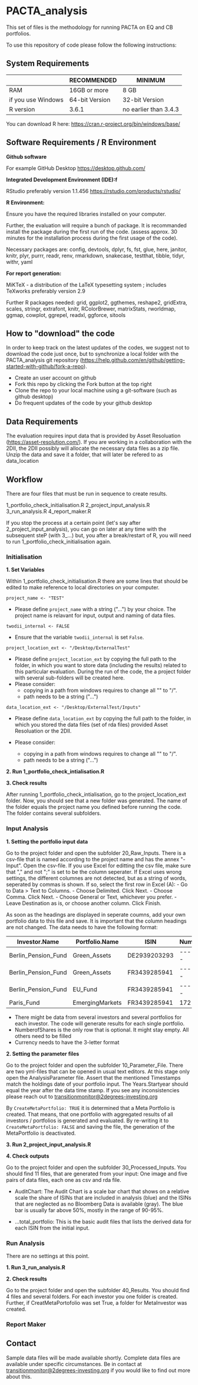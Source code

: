 # PACTA_analysis

This set of files is the methodology for running PACTA on EQ and CB portfolios. 

To use this repository of code please follow the following instructions:


## System Requirements ##

|   | RECOMMENDED | MINIMUM |
| ------------- | ------------- |------------- |
| RAM  | 16GB or more  | 8 GB |
| if you use Windows  | 64-bit Version  |32-bit Version |
| R version  | 3.6.1  |no earlier than 3.4.3 |

You can download R here: 
https://cran.r-project.org/bin/windows/base/


## Software Requirements / R Environment

**Github software**

For example GitHub Desktop
https://desktop.github.com/

**Integrated Development Environment (IDE):f**

RStudio 
preferably version 1.1.456
https://rstudio.com/products/rstudio/

**R Environment:**

Ensure you have the required libraries installed on your computer.

Further, the evaluation will require a bunch of package. It is recommanded install the package during the first run of the code. (assess approx. 30 minutes for the installation process during the first usage of the code).

Necessary packages are: 
config, devtools, dplyr, fs, fst, glue, here, janitor, knitr, plyr, purrr, 
readr, renv, rmarkdown, snakecase, testthat, tibble, tidyr, withr, yaml
    
**For report generation:**

MiKTeX - a distribution of the LaTeX typesetting system ; includes TeXworks
preferably version 2.9

Further R packages needed:
grid, ggplot2, ggthemes, reshape2, gridExtra, scales, stringr, extrafont, knitr, RColorBrewer, matrixStats, rworldmap, ggmap, cowplot, ggrepel, readxl, ggforce, sitools

## How to "download" the code

In order to keep track on the latest updates of the codes, we suggest not to download the code just once, but to synchronize a local folder with the PACTA_analysis git repository (https://help.github.com/en/github/getting-started-with-github/fork-a-repo). 
 - Create an user account on github
 - Fork this repo by clicking the Fork button at the top right  
 - Clone the repo to your local machine using a git-software (such as github desktop) 
 - Do frequent updates of the code by your github desktop

## Data Requirements
The evaluation requires input data that is provided by Asset Resoluation (https://asset-resolution.com/). If you are working in a collaboration with the 2DII, the 2DII possibly will allocate the necessary data files as a zip file. Unzip the data and save it a folder, that will later be refered to as data_location 

## Workflow

There are four files that must be run in sequence to create results. 

1_portfolio_check_initialisation.R
2_project_input_analysis.R
3_run_analysis.R
4_report_maker.R

If you stop the process at a certain point (let's say after 2_project_input_analysis), you can go on later at any time with the subsequent steP (with 3_...) but, you after a break/restart of R, you will need to run 1_portfolio_check_initialisation again.

### Initialisation

**1. Set Variables**

Within 1_portfolio_check_initialisation.R there are some lines that should be edited to make reference to local directories on your computer. 

```project_name <- "TEST"```

   - Please define ```project_name``` with a string ("...") by your choice. The project name is relavant for input, output and naming of data files.

```twodii_internal <- FALSE ```

   - Ensure that the variable ```twodii_internal``` is set ```False```. 

```project_location_ext <- "/Desktop/ExternalTest"```

   - Please define ```project_location_ext``` by copying the full path to the folder, in which you want to store data (including the results) related to this particular evaluation. During the run of the code, the a project folder with several sub-folders will be created here.
   - Please consider: 
     - copying in a path from windows requires to change all "\" to "/". 
     - path needs to be a string ("...")

```data_location_ext <- "/Desktop/ExternalTest/Inputs"```

   - Please define ```data_location_ext``` by copying the full path to the folder, in which you stored the data files (set of rda files) provided Asset Resoluation or the 2DII.

   - Please consider: 
     - copying in a path from windows requires to change all "\" to "/". 
     - path needs to be a string ("...")

**2. Run 1_portfolio_check_intialisation.R**

**3. Check results**

After running 1_portfolio_check_intialisation, go to the project_location_ext folder. Now, you should see that a new folder was generated. The name of the folder equals the project name you defined before running the code. The folder contains several subfolders.

### Input Analysis
**1. Setting the portfolio input data**

Go to the project folder and open the subfolder 20_Raw_Inputs. There is a csv-file that is named according to the project name and has the annex "-Input". Open the csv-file. 
If you use Excel for editting the csv file, make sure that "," and not ";" is set to be the column seperater. If Excel uses wrong settings, the different columnes are not detected, but as a string of words, seperated by commas is shown. If so, select the first row in Excel (A):
    - Go to Data > Text to Columns.
    - Choose Delimited. Click Next.
    - Choose Comma. Click Next.
    - Choose General or Text, whichever you prefer.
    - Leave Destination as is, or choose another column. Click Finish.
    
As soon as the headings are displayed in seperate coumns, add your own portfolio data to this file and save. It is important that the column headings are not changed. The data needs to have the following format: 

| Investor.Name	| Portfolio.Name	| ISIN	| NumberofShares	| MarketValue	| Currency | 
 | -------------  | -------------  | -------------  | -------------  | -------------  | ------------- |
| Berlin_Pension_Fund| Green_Assets | DE2939203293 | ------------- | 8493050 | USD |
| Berlin_Pension_Fund  | Green_Assets  | FR3439285941 |------------- | 324234 | CHF |
| Berlin_Pension_Fund  | EU_Fund  | FR3439285941 |------------- | 2384929 | EUR |
| Paris_Fund  | EmergingMarkets  | FR3439285941 | 172 | 1239322 | GBP |

   - There might be data from several investors  and several portfolios for each investor. The code will generate results for each single portfolio. 
   - NumberofShares is the only row that is optional. It might stay empty. All others need to be filled
   - Currency needs to have the 3-letter format
  
**2. Setting the parameter files**

Go to the project folder and open the subfolder 10_Parameter_File. There are two yml-files that can be opened in usual text editors. At this stage only open the AnalysisParameter file. Assert that the mentioned Timestamps match the holdings date of your portfolio input. The Years.Startyear should equal the year after the data time stamp. If you see any inconsistencies please reach out to transitionmonitor@2degrees-investing.org 

By ```CreateMetaPortfolio: TRUE``` it is determined that a Meta Portfolio is created. That means, that one portfolio with aggregated results of all investors / portfolios is generated and evaluated. By re-writing it to ```CreateMetaPortfolio: FALSE``` and saving the file, the generation of the MetaPortfolio is deactivated.

**3. Run 2_project_input_analysis.R**

**4. Check outputs**

Go to the project folder and open the subfolder 30_Processed_Inputs. You should find 11 files, that are generated from your input: One image and five pairs of data files, each one as csv and rda file.

- AuditChart: The Audit Chart is a scale bar chart that shows on a relative scale the share of ISINs that are included in analysis (blue) and the ISINs that are neglected as no Bloomberg Data is available (gray). The blue bar is usually far above 50%, mostly in the range of 90-95%.

- ...total_portfolio: This is the basic audit files that lists the derived data for each ISIN from the initial input.


### Run Analysis
There are no settings at this point. 

**1. Run 3_run_analysis.R**

**2. Check results**

Go to the project folder and open the subfolder 40_Results. You should find 4 files and several folders. For each investor you one folder is created. Further, if CreatMetaPortofolio was set True, a folder for MetaInvestor was created. 


### Report Maker

## Contact

Sample data files will be made available shortly. Complete data files are available under specific circumstances. Be in contact at transitionmonitor@2degrees-investing.org if you would like to find out more about this.  
